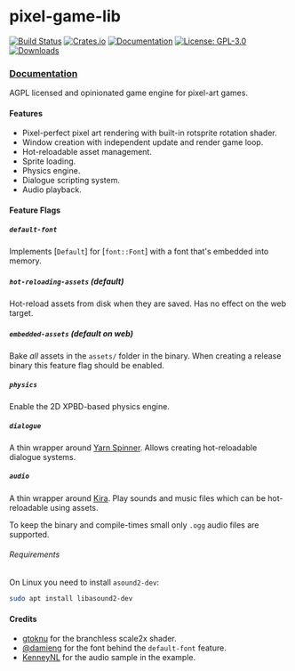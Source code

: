# pixel-game-lib

[![Build Status](https://github.com/tversteeg/pixel-game-lib/workflows/CI/badge.svg)](https://github.com/tversteeg/pixel-game-lib/actions?workflow=CI)
[![Crates.io](https://img.shields.io/crates/v/pixel-game-lib.svg)](https://crates.io/crates/pixel-game-lib)
[![Documentation](https://docs.rs/pixel-game-lib/badge.svg)](https://docs.rs/pixel-game-lib)
[![License: GPL-3.0](https://img.shields.io/crates/l/pixel-game-lib.svg)](#license)
[![Downloads](https://img.shields.io/crates/d/pixel-game-lib.svg)](#downloads)

### [Documentation](https://docs.rs/pixel-game-lib/)

<!-- cargo-rdme start -->

AGPL licensed and opinionated game engine for pixel-art games.

#### Features

- Pixel-perfect pixel art rendering with built-in rotsprite rotation shader.
- Window creation with independent update and render game loop.
- Hot-reloadable asset management.
- Sprite loading.
- Physics engine.
- Dialogue scripting system.
- Audio playback.

#### Feature Flags

##### `default-font`

Implements [`Default`] for [`font::Font`] with a font that's embedded into memory.

##### `hot-reloading-assets` (default)

Hot-reload assets from disk when they are saved.
Has no effect on the web target.

##### `embedded-assets` (default on web)

Bake _all_ assets in the `assets/` folder in the binary.
When creating a release binary this feature flag should be enabled.

##### `physics`

Enable the 2D XPBD-based physics engine.

##### `dialogue`

A thin wrapper around [Yarn Spinner](https://www.yarnspinner.dev/).
Allows creating hot-reloadable dialogue systems.

##### `audio`

A thin wrapper around [Kira](https://docs.rs/kira/latest/kira/).
Play sounds and music files which can be hot-reloadable using assets.

To keep the binary and compile-times small only `.ogg` audio files are supported.

###### Requirements

On Linux you need to install `asound2-dev`:

```sh
sudo apt install libasound2-dev
```

<!-- cargo-rdme end -->

#### Credits

- [gtoknu](https://www.shadertoy.com/view/4l2SRz) for the branchless scale2x shader.
- [@damieng](https://damieng.com/typography/zx-origins/beachball/) for the font behind the `default-font` feature.
- [KenneyNL](https://kenney.nl/assets/ui-audio) for the audio sample in the example.
